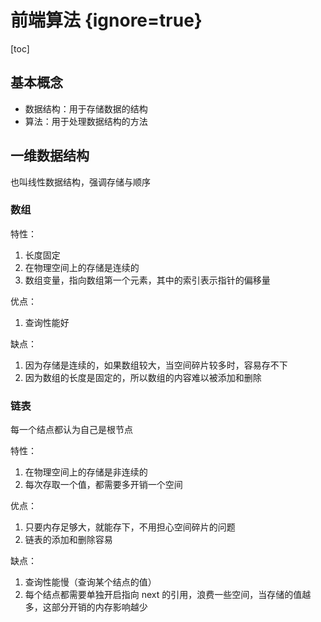 # 前端算法 {ignore=true}

[toc]

## 基本概念

- 数据结构：用于存储数据的结构
- 算法：用于处理数据结构的方法

## 一维数据结构

也叫线性数据结构，强调存储与顺序

### 数组

特性：

1. 长度固定
2. 在物理空间上的存储是连续的
3. 数组变量，指向数组第一个元素，其中的索引表示指针的偏移量

优点：

1. 查询性能好

缺点：

1. 因为存储是连续的，如果数组较大，当空间碎片较多时，容易存不下
2. 因为数组的长度是固定的，所以数组的内容难以被添加和删除

### 链表

每一个结点都认为自己是根节点

特性：

1. 在物理空间上的存储是非连续的
2. 每次存取一个值，都需要多开销一个空间

优点：

1. 只要内存足够大，就能存下，不用担心空间碎片的问题
2. 链表的添加和删除容易

缺点：

1. 查询性能慢（查询某个结点的值）
2. 每个结点都需要单独开启指向 next 的引用，浪费一些空间，当存储的值越多，这部分开销的内存影响越少
